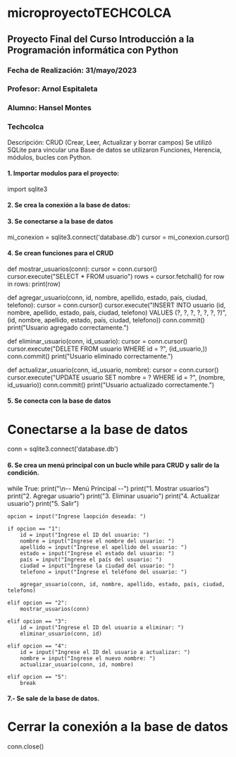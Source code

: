 # microproyectoTECHCOLCA
## Proyecto Final del Curso Introducción a la Programación informática con Python
### Fecha de Realización: 31/mayo/2023
### Profesor: Arnol Espitaleta
### Alumno: Hansel Montes
### Techcolca
Descripción:
CRUD (Crear, Leer, Actualizar y borrar campos)
Se utilizó SQLite para vincular una Base de datos
se utilizaron Funciones, Herencia, módulos, bucles con Python.

#### 1. Importar modulos para el proyecto:
import sqlite3

#### 2. Se crea la conexión a la base de datos:


#### 3. Se conectarse a la base de datos
mi_conexion = sqlite3.connect('database.db')
cursor = mi_conexion.cursor()


#### 4. Se crean funciones para el CRUD
def mostrar_usuarios(conn):
    cursor = conn.cursor()
    cursor.execute("SELECT * FROM usuario")
    rows = cursor.fetchall()
    for row in rows:
        print(row)

def agregar_usuario(conn, id, nombre, apellido, estado, país, ciudad, telefono):
    cursor = conn.cursor()
    cursor.execute("INSERT INTO usuario (id, nombre, apellido, estado, país, ciudad, telefono) VALUES (?, ?, ?, ?, ?, ?, ?)",
                   (id, nombre, apellido, estado, país, ciudad, telefono))
    conn.commit()
    print("Usuario agregado correctamente.")

def eliminar_usuario(conn, id_usuario):
    cursor = conn.cursor()
    cursor.execute("DELETE FROM usuario WHERE id = ?", (id_usuario,))
    conn.commit()
    print("Usuario eliminado correctamente.")

def actualizar_usuario(conn, id_usuario, nombre):
    cursor = conn.cursor()
    cursor.execute("UPDATE usuario SET nombre = ? WHERE id = ?", (nombre, id_usuario))
    conn.commit()
    print("Usuario actualizado correctamente.")

#### 5. Se conecta con la base de datos

# Conectarse a la base de datos
conn = sqlite3.connect('database.db')

#### 6. Se crea un menú principal con un bucle while para CRUD y salir de la condición.
while True:
    print("\n-- Menú Principal --")
    print("1. Mostrar usuarios")
    print("2. Agregar usuario")
    print("3. Eliminar usuario")
    print("4. Actualizar usuario")
    print("5. Salir")

    opcion = input("Ingrese laopción deseada: ")

    if opcion == "1":
        id = input("Ingrese el ID del usuario: ")
        nombre = input("Ingrese el nombre del usuario: ")
        apellido = input("Ingrese el apellido del usuario: ")
        estado = input("Ingrese el estado del usuario: ")
        país = input("Ingrese el país del usuario: ")
        ciudad = input("Ingrese la ciudad del usuario: ")
        telefono = input("Ingrese el teléfono del usuario: ")

        agregar_usuario(conn, id, nombre, apellido, estado, país, ciudad, telefono)

    elif opcion == "2":
        mostrar_usuarios(conn)

    elif opcion == "3":
        id = input("Ingrese el ID del usuario a eliminar: ")
        eliminar_usuario(conn, id)

    elif opcion == "4":
        id = input("Ingrese el ID del usuario a actualizar: ")
        nombre = input("Ingrese el nuevo nombre: ")
        actualizar_usuario(conn, id, nombre)

    elif opcion == "5":
        break
#### 7.- Se sale de la base de datos.
# Cerrar la conexión a la base de datos
conn.close()


